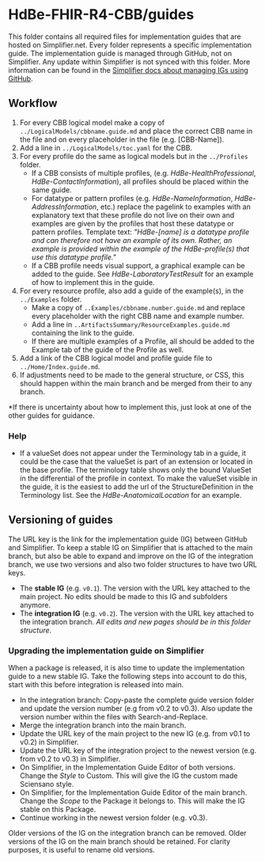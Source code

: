 # HdBe-FHIR-R4-CBB/guides
This folder contains all required files for implementation guides that are hosted on Simplifier.net. Every folder represents a specific implementation guide. The implementation guide is managed through GitHub, not on Simplifier. Any update within Simplifier is not synced with this folder. More information can be found in the [Simplifier docs about managing IGs using GitHub](https://docs.fire.ly/projects/Simplifier/simplifierIGeditor.html#manage-your-ig-using-github).

## Workflow
1. For every CBB logical model make a copy of `../LogicalModels/cbbname.guide.md` and place the correct CBB name in the file and on every placeholder in the file (e.g. [CBB-Name]).
2. Add a line in `../LogicalModels/toc.yaml` for the CBB.
3. For every profile do the same as logical models but in the `../Profiles` folder. 
    - If a CBB consists of multiple profiles, (e.g. _HdBe-HealthProfessional_, _HdBe-ContactInformation_), all profiles should be placed within the same guide. 
    - For datatype or pattern profiles (e.g. _HdBe-NameInformation_, _HdBe-AddressInformation_, etc.) replace the pagelink to examples with an explanatory text that these profile do not live on their own and examples are given by the profiles that host these datatype or pattern profiles. Template text: _"HdBe-[name] is a datatype profile and can therefore not have an example of its own. Rather, an example is provided within the example of the HdBe-profile(s) that use this datatype profile."_ 
    - If a CBB profile needs visual support, a graphical example can be added to the guide. See _HdBe-LaboratoryTestResult_ for an example of how to implement this in the guide. 
4. For every resource profile, also add a guide of the example(s), in the `../Examples` folder. 
    - Make a copy of `..Examples/cbbname.number.guide.md` and replace every placeholder with the right CBB name and example number.
    - Add a line in `..ArtifactsSummary/ResourceExamples.guide.md` containing the link to the guide.
    - If there are multiple examples of a Profile, all should be added to the Example tab of the guide of the Profile as well. 
5. Add a link of the CBB logical model and profile guide file to `../Home/Index.guide.md`. 
6. If adjustments need to be made to the general structure, or CSS, this should happen within the main branch and be merged from their to any branch. 

*If there is uncertainty about how to implement this, just look at one of the other guides for guidance.

### Help
- If a valueSet does not appear under the Terminology tab in a guide, it could be the case that the valueSet is part of an extension or located in the base profile. The terminology table shows only the bound ValueSet in the differential of the profile in context. To make the valueSet visible in the guide, it is the easiest to add the url of the StructureDefinition in the Terminology list. See the _HdBe-AnatomicalLocation_ for an example.

## Versioning of guides
The URL key is the link for the implementation guide (IG) between GitHub and Simplifier. To keep a stable IG on Simplifier that is attached to the main branch, but also be able to expand and improve on the IG of the integration branch, we use two versions and also two folder structures to have two URL keys. 

- The **stable IG** (e.g. `v0.1`). The version with the URL key attached to the main project. No edits should be made to this IG and subfolders anymore. 
- The **integration IG** (e.g. `v0.2`). The version with the URL key attached to the integration branch. *All edits and new pages should be in this folder structure*.

### Upgrading the implementation guide on Simplifier
When a package is released, it is also time to update the implementation guide to a new stable IG. Take the following steps into account to do this, start with this before integration is released into main.

- In the integration branch: Copy-paste the complete guide version folder and update the version number (e.g from v0.2 to v0.3). Also update the version number within the files with Search-and-Replace.
- Merge the integration branch into the main branch.
- Update the URL key of the main project to the new IG (e.g. from v0.1 to v0.2) in Simplifier.
- Update the URL key of the integration project to the newest version (e.g. from v0.2 to v0.3) in Simplifier.
- On Simplifier, in the Implementation Guide Editor of both versions. Change the *Style* to Custom. This will give the IG the custom made Sciensano style.
- On Simplifier, for the Implementation Guide Editor of the main branch. Change the *Scope* to the Package it belongs to. This will make the IG stable on this Package. 
- Continue working in the newest version folder (e.g. v0.3).

Older versions of the IG on the integration branch can be removed. Older versions of the IG on the main branch should be retained. For clarity purposes, it is useful to rename old versions.
